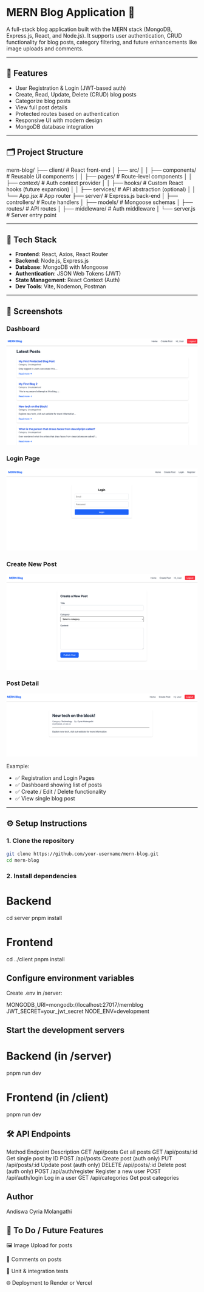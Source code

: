 # MERN Blog Application 📝

A full-stack blog application built with the MERN stack (MongoDB, Express.js, React, and Node.js). It supports user authentication, CRUD functionality for blog posts, category filtering, and future enhancements like image uploads and comments.

---

## 🚀 Features

- User Registration & Login (JWT-based auth)
- Create, Read, Update, Delete (CRUD) blog posts
- Categorize blog posts
- View full post details
- Protected routes based on authentication
- Responsive UI with modern design
- MongoDB database integration

---

## 🗂 Project Structure

mern-blog/
├── client/ # React front-end
│ ├── src/
│ │ ├── components/ # Reusable UI components
│ │ ├── pages/ # Route-level components
│ │ ├── context/ # Auth context provider
│ │ ├── hooks/ # Custom React hooks (future expansion)
│ │ ├── services/ # API abstraction (optional)
│ │ └── App.jsx # App router
├── server/ # Express.js back-end
│ ├── controllers/ # Route handlers
│ ├── models/ # Mongoose schemas
│ ├── routes/ # API routes
│ ├── middleware/ # Auth middleware
│ └── server.js # Server entry point


---

## 🧰 Tech Stack

- **Frontend**: React, Axios, React Router
- **Backend**: Node.js, Express.js
- **Database**: MongoDB with Mongoose
- **Authentication**: JSON Web Tokens (JWT)
- **State Management**: React Context (Auth)
- **Dev Tools**: Vite, Nodemon, Postman

---

## 📸 Screenshots
### Dashboard 
 ![Dashbord Screenshot](./client/public/Screenshot%201.png)

### Login Page 
![Login Screenshot](./client/public/Screenshot%202.png)

### Create New Post 
![Create Post](./client/public/Screenshot%203.png)

### Post Detail 
![Post Detail](./client/public/Screenshot%204.png)



Example:

- ✅ Registration and Login Pages  
- ✅ Dashboard showing list of posts  
- ✅ Create / Edit / Delete functionality  
- ✅ View single blog post  

---

## ⚙️ Setup Instructions

### 1. Clone the repository
```bash
git clone https://github.com/your-username/mern-blog.git
cd mern-blog
```

### 2. Install dependencies 

# Backend
cd server
pnpm install

# Frontend
cd ../client
pnpm install

## Configure environment variables 

Create .env in /server:

MONGODB_URI=mongodb://localhost:27017/mernblog
JWT_SECRET=your_jwt_secret
NODE_ENV=development

## Start the development servers 

# Backend (in /server)
pnpm run dev

# Frontend (in /client)
pnpm run dev

## 🛠 API Endpoints

Method	Endpoint	Description
GET	/api/posts	Get all posts
GET	/api/posts/:id	Get single post by ID
POST	/api/posts	Create post (auth only)
PUT	/api/posts/:id	Update post (auth only)
DELETE	/api/posts/:id	Delete post (auth only)
POST	/api/auth/register	Register a new user
POST	/api/auth/login	Log in a user
GET	/api/categories	Get post categories

## Author 

Andiswa Cyria Molangathi 

## 📌 To Do / Future Features

🖼 Image Upload for posts

💬 Comments on posts

🧪 Unit & integration tests

🌐 Deployment to Render or Vercel

